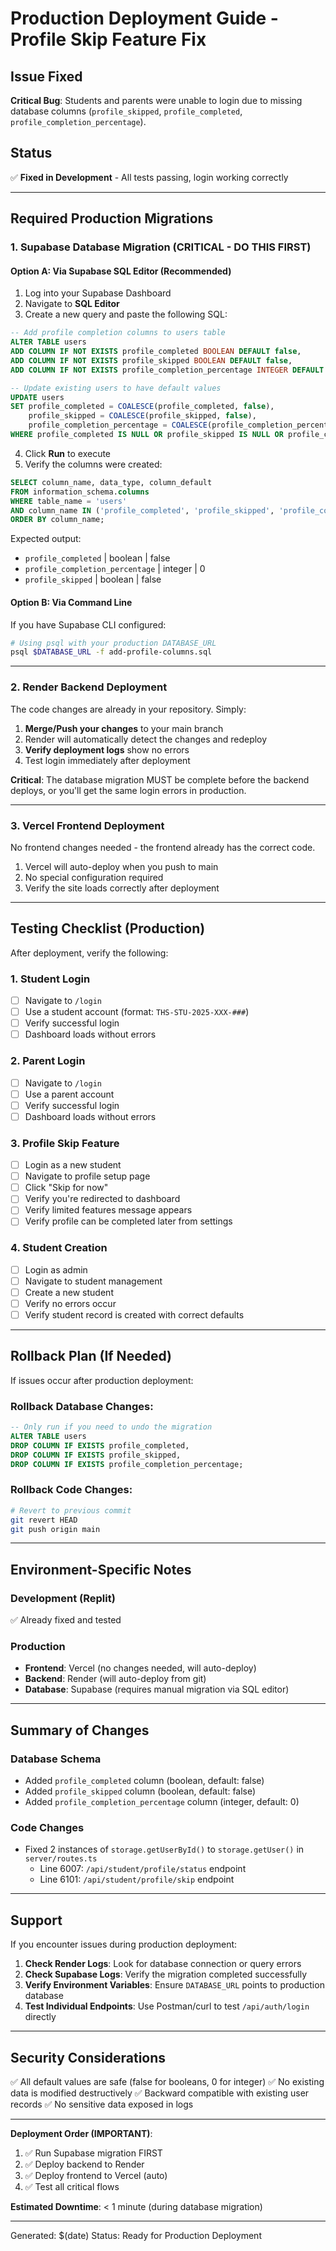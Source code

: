 # Production Deployment Guide - Profile Skip Feature Fix

## Issue Fixed
**Critical Bug**: Students and parents were unable to login due to missing database columns (`profile_skipped`, `profile_completed`, `profile_completion_percentage`).

## Status
✅ **Fixed in Development** - All tests passing, login working correctly

---

## Required Production Migrations

### 1. Supabase Database Migration (CRITICAL - DO THIS FIRST)

#### Option A: Via Supabase SQL Editor (Recommended)
1. Log into your Supabase Dashboard
2. Navigate to **SQL Editor**
3. Create a new query and paste the following SQL:

```sql
-- Add profile completion columns to users table
ALTER TABLE users 
ADD COLUMN IF NOT EXISTS profile_completed BOOLEAN DEFAULT false,
ADD COLUMN IF NOT EXISTS profile_skipped BOOLEAN DEFAULT false,
ADD COLUMN IF NOT EXISTS profile_completion_percentage INTEGER DEFAULT 0;

-- Update existing users to have default values
UPDATE users 
SET profile_completed = COALESCE(profile_completed, false),
    profile_skipped = COALESCE(profile_skipped, false),
    profile_completion_percentage = COALESCE(profile_completion_percentage, 0)
WHERE profile_completed IS NULL OR profile_skipped IS NULL OR profile_completion_percentage IS NULL;
```

4. Click **Run** to execute
5. Verify the columns were created:

```sql
SELECT column_name, data_type, column_default 
FROM information_schema.columns 
WHERE table_name = 'users' 
AND column_name IN ('profile_completed', 'profile_skipped', 'profile_completion_percentage')
ORDER BY column_name;
```

Expected output:
- `profile_completed` | boolean | false
- `profile_completion_percentage` | integer | 0
- `profile_skipped` | boolean | false

#### Option B: Via Command Line
If you have Supabase CLI configured:

```bash
# Using psql with your production DATABASE_URL
psql $DATABASE_URL -f add-profile-columns.sql
```

---

### 2. Render Backend Deployment

The code changes are already in your repository. Simply:

1. **Merge/Push your changes** to your main branch
2. Render will automatically detect the changes and redeploy
3. **Verify deployment logs** show no errors
4. Test login immediately after deployment

**Critical**: The database migration MUST be complete before the backend deploys, or you'll get the same login errors in production.

---

### 3. Vercel Frontend Deployment

No frontend changes needed - the frontend already has the correct code.

1. Vercel will auto-deploy when you push to main
2. No special configuration required
3. Verify the site loads correctly after deployment

---

## Testing Checklist (Production)

After deployment, verify the following:

### 1. Student Login
- [ ] Navigate to `/login`
- [ ] Use a student account (format: `THS-STU-2025-XXX-###`)
- [ ] Verify successful login
- [ ] Dashboard loads without errors

### 2. Parent Login
- [ ] Navigate to `/login`
- [ ] Use a parent account
- [ ] Verify successful login
- [ ] Dashboard loads without errors

### 3. Profile Skip Feature
- [ ] Login as a new student
- [ ] Navigate to profile setup page
- [ ] Click "Skip for now"
- [ ] Verify you're redirected to dashboard
- [ ] Verify limited features message appears
- [ ] Verify profile can be completed later from settings

### 4. Student Creation
- [ ] Login as admin
- [ ] Navigate to student management
- [ ] Create a new student
- [ ] Verify no errors occur
- [ ] Verify student record is created with correct defaults

---

## Rollback Plan (If Needed)

If issues occur after production deployment:

### Rollback Database Changes:
```sql
-- Only run if you need to undo the migration
ALTER TABLE users 
DROP COLUMN IF EXISTS profile_completed,
DROP COLUMN IF EXISTS profile_skipped,
DROP COLUMN IF EXISTS profile_completion_percentage;
```

### Rollback Code Changes:
```bash
# Revert to previous commit
git revert HEAD
git push origin main
```

---

## Environment-Specific Notes

### Development (Replit)
✅ Already fixed and tested

### Production
- **Frontend**: Vercel (no changes needed, will auto-deploy)
- **Backend**: Render (will auto-deploy from git)
- **Database**: Supabase (requires manual migration via SQL editor)

---

## Summary of Changes

### Database Schema
- Added `profile_completed` column (boolean, default: false)
- Added `profile_skipped` column (boolean, default: false)  
- Added `profile_completion_percentage` column (integer, default: 0)

### Code Changes
- Fixed 2 instances of `storage.getUserById()` to `storage.getUser()` in `server/routes.ts`
  - Line 6007: `/api/student/profile/status` endpoint
  - Line 6101: `/api/student/profile/skip` endpoint

---

## Support

If you encounter issues during production deployment:

1. **Check Render Logs**: Look for database connection or query errors
2. **Check Supabase Logs**: Verify the migration completed successfully
3. **Verify Environment Variables**: Ensure `DATABASE_URL` points to production database
4. **Test Individual Endpoints**: Use Postman/curl to test `/api/auth/login` directly

---

## Security Considerations

✅ All default values are safe (false for booleans, 0 for integer)
✅ No existing data is modified destructively
✅ Backward compatible with existing user records
✅ No sensitive data exposed in logs

---

**Deployment Order (IMPORTANT)**:
1. ✅ Run Supabase migration FIRST
2. ✅ Deploy backend to Render
3. ✅ Deploy frontend to Vercel (auto)
4. ✅ Test all critical flows

**Estimated Downtime**: < 1 minute (during database migration)

---

Generated: $(date)
Status: Ready for Production Deployment
